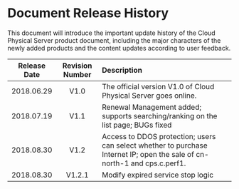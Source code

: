 # Document Release History

This document will introduce the important update history of the Cloud Physical Server product document, including the major characters of the newly added products and the content updates according to user feedback.

|**Release Date**|**Revision Number**|**Description**|
|:--:|:--:|:--|
|2018.06.29|V1.0|The official version V1.0 of Cloud Physical Server goes online. |
|2018.07.19|V1.1|Renewal Management added; supports searching/ranking on the list page; BUGs fixed|
|2018.08.30|V1.2|Access to DDOS protection; users can select whether to purchase Internet IP; open the sale of cn-north-1 and cps.c.perf1. |
|2018.08.30|V1.2.1|Modify expired service stop logic|

